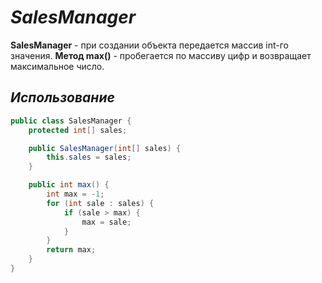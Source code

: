 # *SalesManager*


**SalesManager** - при создании объекта передается массив int-го значения.
**Метод max()** - пробегается по массиву цифр и возвращает максимальное число.

## *Использование*
```java
public class SalesManager {
    protected int[] sales;

    public SalesManager(int[] sales) {
        this.sales = sales;
    }

    public int max() {
        int max = -1;
        for (int sale : sales) {
            if (sale > max) {
                max = sale;
            }
        }
        return max;
    }
}
```
